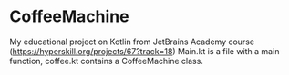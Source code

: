 # CoffeeMachine
My educational project on Kotlin from JetBrains Academy course (https://hyperskill.org/projects/67?track=18)
Main.kt is a file with a main function, coffee.kt contains a CoffeeMachine class.
